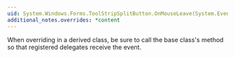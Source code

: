 ```yaml
---
uid: System.Windows.Forms.ToolStripSplitButton.OnMouseLeave(System.EventArgs)
additional_notes.overrides: *content
---
```


<p>When overriding <xref href="System.Windows.Forms.ToolStripSplitButton.OnMouseLeave(System.EventArgs)"></xref> in a derived class, be sure to call the base class's <xref href="System.Windows.Forms.ToolStripSplitButton.OnMouseLeave(System.EventArgs)"></xref> method so that registered delegates receive the event.</p>



